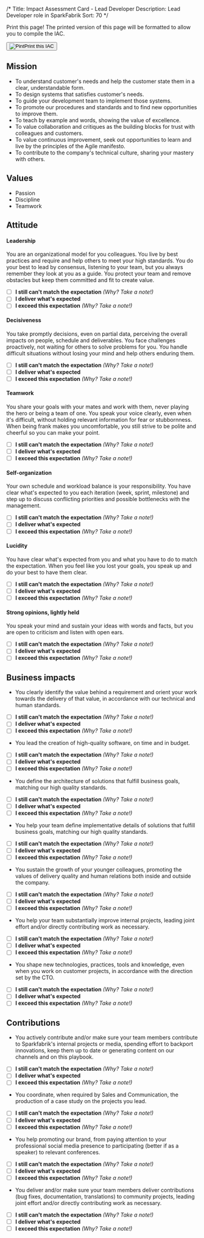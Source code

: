 /*
Title: Impact Assessment Card - Lead Developer
Description: Lead Developer role in SparkFabrik
Sort: 70
*/
<span class='no-print'>
  <div class="row justify-content align-items-center">
    <div class="col mb-3 mb-lg-0">
      <p class="quote font-italic">Print this page! The printed version of this page will be formatted to allow you to compile the IAC.</p>
    </div>
    <div class="col-lg-auto">
      <button class='btn btn--print' type="button" onclick="window.print();"><img class="icon-print" src="/images/icon_print.svg" alt="Pint">Print this IAC</button>
    </div>
  </div>

## Mission

* To understand customer's needs and help the customer state them in a clear, understandable form.
* To design systems that satisfies customer's needs.
* To guide your development team to implement those systems.
* To promote our procedures and standards and to find new opportunities to improve them.
* To teach by example and words, showing the value of excellence.
* To value collaboration and critiques as the building blocks for trust with colleagues and customers.
* To value continuous improvement, seek out opportunities to learn and live by the principles of the Agile manifesto.
* To contribute to the company's technical culture, sharing your mastery with others.

## Values

* Passion
* Discipline
* Teamwork

</span>

## Attitude

#### Leadership

You are an organizational model for you colleagues. You live by best practices and require and help others to meet your high standards. You do your best to lead by consensus, listening to your team, but you always remember they look at you as a guide. You protect your team and remove obstacles but keep them committed and fit to create value.

<span class='score only-print'>

- [ ] **I still can't match the expectation** _(Why? Take a note!)_
- [ ] **I deliver what's expected**
- [ ] **I exceed this expectation** _(Why? Take a note!)_

</span>

#### Decisiveness

You take promptly decisions, even on partial data, perceiving the overall impacts on people, schedule and deliverables. You face challenges proactively, not waiting for others to solve problems for you. You handle difficult situations without losing your mind and help others enduring them.

<span class='score only-print'>

- [ ] **I still can't match the expectation** _(Why? Take a note!)_
- [ ] **I deliver what's expected**
- [ ] **I exceed this expectation** _(Why? Take a note!)_

</span>

#### Teamwork

You share your goals with your mates and work with them, never playing the hero or being a team of one. You speak your voice clearly, even when it's difficult, without holding relevant information for fear or stubbornness. When being frank makes you uncomfortable, you still strive to be polite and cheerful so you can make your point.

<span class='score only-print'>

- [ ] **I still can't match the expectation** _(Why? Take a note!)_
- [ ] **I deliver what's expected**
- [ ] **I exceed this expectation** _(Why? Take a note!)_

</span>

#### Self-organization

Your own schedule and workload balance is your responsibility. You have clear what's expected to you each iteration (week, sprint, milestone) and step up to discuss conflicting priorities and possible bottlenecks with the management.

<span class='score only-print'>

- [ ] **I still can't match the expectation** _(Why? Take a note!)_
- [ ] **I deliver what's expected**
- [ ] **I exceed this expectation** _(Why? Take a note!)_

</span>

#### Lucidity

You have clear what's expected from you and what you have to do to match the expectation. When you feel like you lost your goals, you speak up and do your best to have them clear.

<span class='score only-print'>

- [ ] **I still can't match the expectation** _(Why? Take a note!)_
- [ ] **I deliver what's expected**
- [ ] **I exceed this expectation** _(Why? Take a note!)_

</span>

#### Strong opinions, lightly held

You speak your mind and sustain your ideas with words and facts, but you are open to criticism and listen with open ears.

<span class='score only-print'>

- [ ] **I still can't match the expectation** _(Why? Take a note!)_
- [ ] **I deliver what's expected**
- [ ] **I exceed this expectation** _(Why? Take a note!)_

</span>

## Business impacts

* You clearly identify the value behind a requirement and orient your work towards the delivery of that value, in accordance with our technical and human standards.

<span class='score only-print'>

- [ ] **I still can't match the expectation** _(Why? Take a note!)_
- [ ] **I deliver what's expected**
- [ ] **I exceed this expectation** _(Why? Take a note!)_

</span>

* You lead the creation of high-quality software, on time and in budget.

<span class='score only-print'>

- [ ] **I still can't match the expectation** _(Why? Take a note!)_
- [ ] **I deliver what's expected**
- [ ] **I exceed this expectation** _(Why? Take a note!)_

</span>

* You define the architecture of solutions that fulfill business goals, matching our high quality standards.

<span class='score only-print'>

- [ ] **I still can't match the expectation** _(Why? Take a note!)_
- [ ] **I deliver what's expected**
- [ ] **I exceed this expectation** _(Why? Take a note!)_

</span>

* You help your team define implementative details of solutions that fulfill business goals, matching our high quality standards.

<span class='score only-print'>

- [ ] **I still can't match the expectation** _(Why? Take a note!)_
- [ ] **I deliver what's expected**
- [ ] **I exceed this expectation** _(Why? Take a note!)_

</span>

* You sustain the growth of your younger colleagues, promoting the values of delivery quality and human relations both inside and outside the company.

<span class='score only-print'>

- [ ] **I still can't match the expectation** _(Why? Take a note!)_
- [ ] **I deliver what's expected**
- [ ] **I exceed this expectation** _(Why? Take a note!)_

</span>

* You help your team substantially improve internal projects, leading joint effort and/or directly contributing work as necessary.

<span class='score only-print'>

- [ ] **I still can't match the expectation** _(Why? Take a note!)_
- [ ] **I deliver what's expected**
- [ ] **I exceed this expectation** _(Why? Take a note!)_

</span>

* You shape new technologies, practices, tools and knowledge, even when you work on customer projects, in accordance with the direction set by the CTO.

<span class='score only-print'>

- [ ] **I still can't match the expectation** _(Why? Take a note!)_
- [ ] **I deliver what's expected**
- [ ] **I exceed this expectation** _(Why? Take a note!)_

</span>


## Contributions

* You actively contribute and/or make sure your team members contribute to Sparkfabrik's internal projects or media, spending effort to backport innovations, keep them up to date or generating content on our channels and on this playbook.

<span class='score only-print'>

- [ ] **I still can't match the expectation** _(Why? Take a note!)_
- [ ] **I deliver what's expected**
- [ ] **I exceed this expectation** _(Why? Take a note!)_

</span>

* You coordinate, when required by Sales and Communication, the production of a case study on the projects you lead.

<span class='score only-print'>

- [ ] **I still can't match the expectation** _(Why? Take a note!)_
- [ ] **I deliver what's expected**
- [ ] **I exceed this expectation** _(Why? Take a note!)_

</span>

* You help promoting our brand, from paying attention to your professional social media presence to participating (better if as a speaker) to relevant conferences.

<span class='score only-print'>

- [ ] **I still can't match the expectation** _(Why? Take a note!)_
- [ ] **I deliver what's expected**
- [ ] **I exceed this expectation** _(Why? Take a note!)_

</span>

* You deliver and/or make sure your team members deliver contributions (bug fixes, documentation, translations) to community projects, leading joint effort and/or directly contributing work as necessary.

<span class='score only-print'>

- [ ] **I still can't match the expectation** _(Why? Take a note!)_
- [ ] **I deliver what's expected**
- [ ] **I exceed this expectation** _(Why? Take a note!)_

</span>

